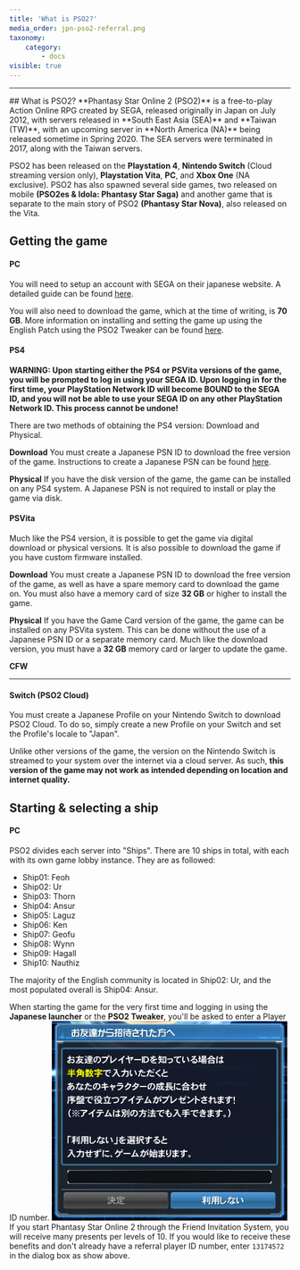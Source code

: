 ```yaml
---
title: 'What is PSO2?'
media_order: jpn-pso2-referral.png
taxonomy:
    category:
        - docs
visible: true
---
```


<hr>
## What is PSO2?
**Phantasy Star Online 2 (PSO2)** is a free-to-play Action Online RPG created by SEGA, released originally in Japan on July 2012, with servers released in **South East Asia (SEA)** and **Taiwan (TW)**, with an upcoming server in **North America (NA)** being released sometime in Spring 2020. The SEA servers were terminated in 2017, along with the Taiwan servers.

PSO2 has been released on the **Playstation 4**, **Nintendo Switch** (Cloud streaming version only), **Playstation Vita**, **PC**, and **Xbox One** (NA exclusive). PSO2 has also spawned several side games, two released on mobile **(PSO2es & Idola: Phantasy Star Saga)** and another game that is separate to the main story of PSO2 **(Phantasy Star Nova)**, also released on the Vita.

## Getting the game

#### PC
You will need to setup an account with SEGA on their japanese website. A detailed guide can be found [here](http://www.bumped.org/psublog/phantasy-star-online-2-registration-guide/).

You will also need to download the game, which at the time of writing, is **70 GB**. More information on installing and setting the game up using the English Patch using the PSO2 Tweaker can be found [here](http://www.bumped.org/psublog/phantasy-star-online-2-registration-guide/).

#### PS4
**WARNING: Upon starting either the PS4 or PSVita versions of the game, you will be prompted to log in using your SEGA ID. Upon logging in for the first time, your PlayStation Network ID will become BOUND to the SEGA ID, and you will not be able to use your SEGA ID on any other PlayStation Network ID. This process cannot be undone!**

There are two methods of obtaining the PS4 version: Download and Physical.

**Download**
You must create a Japanese PSN ID to download the free version of the game. Instructions to create a Japanese PSN can be found [here](https://www.vg247.com/2018/09/11/how-to-create-a-japanese-psn-account-japan-exclusive-ps4-demos-themes-games/).

**Physical**
If you have the disk version of the game, the game can be installed on any PS4 system. A Japanese PSN is not required to install or play the game via disk.

#### PSVita
Much like the PS4 version, it is possible to get the game via digital download or physical versions. It is also possible to download the game if you have custom firmware installed.

**Download**
You must create a Japanese PSN ID to download the free version of the game, as well as have a spare memory card to download the game on. You must also have a memory card of size **32 GB** or higher to install the game.

**Physical**
If you have the Game Card version of the game, the game can be installed on any PSVita system. This can be done without the use of a Japanese PSN ID or a separate memory card. Much like the download version, you must have a **32 GB** memory card or larger to update the game.

**CFW**

<hr>

#### Switch (PSO2 Cloud)
You must create a Japanese Profile on your Nintendo Switch to download PSO2 Cloud. To do so, simply create a new Profile on your Switch and set the Profile's locale to "Japan".

Unlike other versions of the game, the version on the Nintendo Switch is streamed to your system over the internet via a cloud server. As such, **this version of the game may not work as intended depending on location and internet quality.**

## Starting & selecting a ship

#### PC
PSO2 divides each server into "Ships". There are 10 ships in total, with each with its own game lobby instance. They are as followed:
* Ship01: Feoh
* Ship02: Ur
* Ship03: Thorn
* Ship04: Ansur
* Ship05: Laguz
* Ship06: Ken
* Ship07: Geofu
* Ship08: Wynn
* Ship09: Hagall
* Ship10: Nauthiz

The majority of the English community is located in Ship02: Ur, and the most populated overall is Ship04: Ansur.

When starting the game for the very first time and logging in using the **Japanese launcher** or the **PSO2 Tweaker**, you'll be asked to enter a Player ID number. 
![unpatched Japanese referral window](jpn-pso2-referral.png)
If you start Phantasy Star Online 2 through the Friend Invitation System, you will receive many presents per levels of 10. If you would like to receive these benefits and don't already have a referral player ID number, enter `13174572` in the dialog box as show above.

